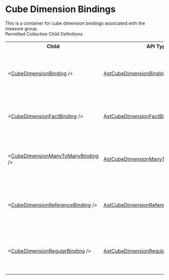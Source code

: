 # Cube Dimension Bindings

<div class="LanguageSummary"><div class ="SummaryItem">This is a container for cube dimension bindings associated with the measure group.</div></div><div class="SchemaBindingGroup"><div class="SchemaBindingGroupHeader">Permitted Collection Child Definitions</div><table id="SchemaBindingList" class="SchemaBindingList"><tbody><tr><th class="SchemaBindingNameColumnHeader">Child</th><th class="SchemaBindingTypeColumnHeader">API Type</th><th class="SchemaBindingSummaryColumnHeader">Description</th></tr><tr class="cd0"><td class="SchemaBindingName"><span class="punc">&lt;</span><a href=Varigence.Languages.Biml.Cube.AstCubeDimensionBindingNode.html">CubeDimensionBinding</a><span class="punc"> /&gt;</span></td><td class="SchemaBindingType"><a href="../api-reference/Varigence.Languages.Biml.Cube.AstCubeDimensionBindingNode.html">AstCubeDimensionBindingNode</a></td><td class="SchemaBindingSummary">The AstCubeDimensionBindingNode type describes a simplified regular dimension relationship between a measure group and a cube dimension in SQL Server Analysis Services. This binding type uses the defined keys and references on the dimension and fact tables to derive the relationship.</td></tr><tr class="cd1"><td class="SchemaBindingName"><span class="punc">&lt;</span><a href=Varigence.Languages.Biml.Cube.AstCubeDimensionFactBindingNode.html">CubeDimensionFactBinding</a><span class="punc"> /&gt;</span></td><td class="SchemaBindingType"><a href="../api-reference/Varigence.Languages.Biml.Cube.AstCubeDimensionFactBindingNode.html">AstCubeDimensionFactBindingNode</a></td><td class="SchemaBindingSummary">The AstCubeDimensionFactBindingNode type describes a degenerate/fact dimension relationship between a measure group and a cube dimension  that are defined on the same underlying table or DSV named query in SQL Server Analysis Services.</td></tr><tr class="cd0"><td class="SchemaBindingName"><span class="punc">&lt;</span><a href=Varigence.Languages.Biml.Cube.AstCubeDimensionManyToManyBindingNode.html">CubeDimensionManyToManyBinding</a><span class="punc"> /&gt;</span></td><td class="SchemaBindingType"><a href="../api-reference/Varigence.Languages.Biml.Cube.AstCubeDimensionManyToManyBindingNode.html">AstCubeDimensionManyToManyBindingNode</a></td><td class="SchemaBindingSummary">The AstCubeDimensionManyToManyBindingNode type describes a many-to-many dimension relationship between a measure group and a cube dimension through an intermediate factless fact table in SQL Server Analysis Services.</td></tr><tr class="cd1"><td class="SchemaBindingName"><span class="punc">&lt;</span><a href=Varigence.Languages.Biml.Cube.AstCubeDimensionReferenceBindingNode.html">CubeDimensionReferenceBinding</a><span class="punc"> /&gt;</span></td><td class="SchemaBindingType"><a href="../api-reference/Varigence.Languages.Biml.Cube.AstCubeDimensionReferenceBindingNode.html">AstCubeDimensionReferenceBindingNode</a></td><td class="SchemaBindingSummary">The AstCubeDimensionReferenceBindingNode type describes a reference dimension relationship between a measure group and a cube dimension through an intermediate cube dimension in SQL Server Analysis Services.</td></tr><tr class="cd0"><td class="SchemaBindingName"><span class="punc">&lt;</span><a href=Varigence.Languages.Biml.Cube.AstCubeDimensionRegularBindingNode.html">CubeDimensionRegularBinding</a><span class="punc"> /&gt;</span></td><td class="SchemaBindingType"><a href="../api-reference/Varigence.Languages.Biml.Cube.AstCubeDimensionRegularBindingNode.html">AstCubeDimensionRegularBindingNode</a></td><td class="SchemaBindingSummary">The AstCubeDimensionRegularBindingNode type describes a regular dimension relationship between a measure group and a cube dimension in SQL Server Analysis Services. This binding type allows the column mapping between the fact and dimension to be explicitly defined.</td></tr></tbody></table></div>